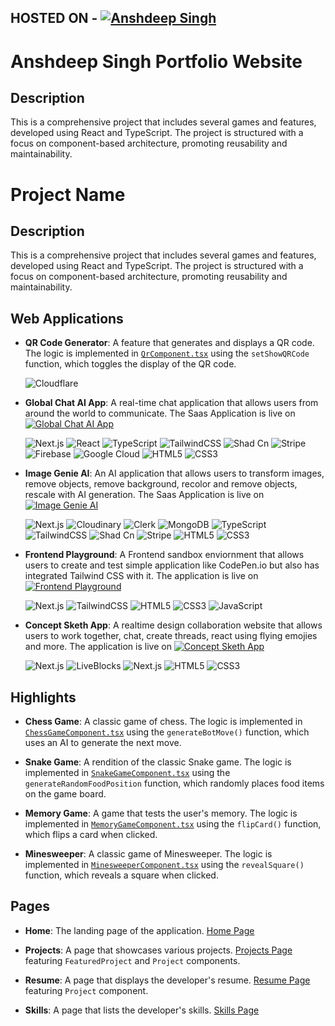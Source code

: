 ## HOSTED ON - [![Anshdeep Singh](https://img.shields.io/badge/AnshdeepSingh-Visit-blue?style=for-the-badge&logo=google-chrome&logoColor=white)](https://anshdeepsingh.com/)

# Anshdeep Singh Portfolio Website

## Description

This is a comprehensive project that includes several games and features, developed using React and TypeScript. The project is structured with a focus on component-based architecture, promoting reusability and maintainability. 

# Project Name

## Description

This is a comprehensive project that includes several games and features, developed using React and TypeScript. The project is structured with a focus on component-based architecture, promoting reusability and maintainability. 


## Web Applications

- **QR Code Generator**: A feature that generates and displays a QR code. The logic is implemented in [`QrComponent.tsx`](src/app/components/QrComponent.tsx) using the `setShowQRCode` function, which toggles the display of the QR code.
  
  ![Cloudflare](https://img.shields.io/badge/-Cloudflare-F38020?logo=cloudflare&logoColor=white&style=flat)

- **Global Chat AI App**: A real-time chat application that allows users from around the world to communicate. The Saas Application is live on [![Global Chat AI App](https://img.shields.io/badge/Globalchataiapp-Visit-blue?style=for-the-badge&logo=google-chrome&logoColor=white)](https://chat.anshdeepsingh.com/)

  ![Next.js](https://img.shields.io/badge/-Next.js-000000?logo=next.js&logoColor=white&style=flat)
  ![React](https://img.shields.io/badge/-React-61DAFB?logo=react&logoColor=white&style=flat)
  ![TypeScript](https://img.shields.io/badge/-TypeScript-007ACC?logo=typescript&logoColor=white&style=flat)
  ![TailwindCSS](https://img.shields.io/badge/-Tailwind_CSS-38B2AC?logo=tailwind-css&logoColor=white&style=flat)
  ![Shad Cn](https://img.shields.io/badge/-Shad_Cn-007ACC?style=flat)
  ![Stripe](https://img.shields.io/badge/-Stripe-008CDD?logo=stripe&logoColor=white&style=flat)
  ![Firebase](https://img.shields.io/badge/-Firebase-FFCA28?logo=firebase&logoColor=white&style=flat)
  ![Google Cloud](https://img.shields.io/badge/-Google_Cloud-4285F4?logo=google-cloud&logoColor=white&style=flat)
  ![HTML5](https://img.shields.io/badge/-HTML5-E34F26?logo=html5&logoColor=white&style=flat)
  ![CSS3](https://img.shields.io/badge/-CSS3-1572B6?logo=css3&logoColor=white&style=flat)

- **Image Genie AI**: An AI application that allows users to transform images, remove objects, remove background, recolor and remove objects, rescale with AI generation. The Saas Application is live on [![Image Genie AI](https://img.shields.io/badge/imagegenieai-Visit-blue?style=for-the-badge&logo=google-chrome&logoColor=white)](https://ig.anshdeepsingh.com/)

  ![Next.js](https://img.shields.io/badge/-Next.js-000000?logo=next.js&logoColor=white&style=flat)
  ![Cloudinary](https://img.shields.io/badge/-Cloudinary-007ACC?logo=cloudinary&logoColor=white&style=flat)
  ![Clerk](https://img.shields.io/badge/-Clerk-007ACC?style=flat)
  ![MongoDB](https://img.shields.io/badge/-MongoDB-47A248?logo=mongodb&logoColor=white&style=flat)
  ![TypeScript](https://img.shields.io/badge/-TypeScript-007ACC?logo=typescript&logoColor=white&style=flat)
  ![TailwindCSS](https://img.shields.io/badge/-Tailwind_CSS-38B2AC?logo=tailwind-css&logoColor=white&style=flat)
  ![Shad Cn](https://img.shields.io/badge/-Shad_Cn-007ACC?style=flat)
  ![Stripe](https://img.shields.io/badge/-Stripe-008CDD?logo=stripe&logoColor=white&style=flat)
  ![HTML5](https://img.shields.io/badge/-HTML5-E34F26?logo=html5&logoColor=white&style=flat)
  ![CSS3](https://img.shields.io/badge/-CSS3-1572B6?logo=css3&logoColor=white&style=flat)


- **Frontend Playground**: A Frontend sandbox enviornment that allows users to create and test simple application like CodePen.io but also has integrated Tailwind CSS with it. The application is live on [![Frontend Playground](https://img.shields.io/badge/Playground-Visit-blue?style=for-the-badge&logo=google-chrome&logoColor=white)](https://playground.anshdeepsingh.com/)
  
  ![Next.js](https://img.shields.io/badge/-Next.js-000000?logo=next.js&logoColor=white&style=flat)
  ![TailwindCSS](https://img.shields.io/badge/-Tailwind_CSS-38B2AC?logo=tailwind-css&logoColor=white&style=flat)
  ![HTML5](https://img.shields.io/badge/-HTML5-E34F26?logo=html5&logoColor=white&style=flat)
  ![CSS3](https://img.shields.io/badge/-CSS3-1572B6?logo=css3&logoColor=white&style=flat)
  ![JavaScript](https://img.shields.io/badge/-JavaScript-F7DF1E?logo=javascript&logoColor=black&style=flat)

- **Concept Sketh App**: A realtime design collaboration website that allows users to work together, chat, create threads, react using flying emojies and more. The application is live on
  [![Concept Sketh App](https://img.shields.io/badge/conceptsketchapp-Visit-blue?style=for-the-badge&logo=google-chrome&logoColor=white)](https://sketch.anshdeepsingh.com/)

  ![Next.js](https://img.shields.io/badge/-Next.js-000000?logo=next.js&logoColor=white&style=flat)
  ![LiveBlocks](https://img.shields.io/badge/-LiveBlocks-007ACC?style=flat)
  ![Next.js](https://img.shields.io/badge/-Next.js-000000?logo=next.js&logoColor=white&style=flat)
  ![HTML5](https://img.shields.io/badge/-HTML5-E34F26?logo=html5&logoColor=white&style=flat)
  ![CSS3](https://img.shields.io/badge/-CSS3-1572B6?logo=css3&logoColor=white&style=flat)


## Highlights

- **Chess Game**: A classic game of chess. The logic is implemented in [`ChessGameComponent.tsx`](src/app/components/ChessGameComponent.tsx) using the `generateBotMove()` function, which uses an AI to generate the next move.

- **Snake Game**: A rendition of the classic Snake game. The logic is implemented in [`SnakeGameComponent.tsx`](src/app/components/SnakeGameComponent.tsx) using the `generateRandomFoodPosition` function, which randomly places food items on the game board.
  
- **Memory Game**: A game that tests the user's memory. The logic is implemented in [`MemoryGameComponent.tsx`](src/app/components/MemoryGameComponent.tsx) using the `flipCard()` function, which flips a card when clicked.

- **Minesweeper**: A classic game of Minesweeper. The logic is implemented in [`MinesweeperComponent.tsx`](src/app/components/MinesweeperComponent.tsx) using the `revealSquare()` function, which reveals a square when clicked.



## Pages

- **Home**: The landing page of the application. [Home Page](src/app/(pages)/home)

- **Projects**: A page that showcases various projects. [Projects Page](src/app/(pages)/projects/page.tsx) featuring `FeaturedProject` and `Project` components.

- **Resume**: A page that displays the developer's resume. [Resume Page](src/app/(pages)/resume/page.tsx) featuring `Project` component.

- **Skills**: A page that lists the developer's skills. [Skills Page](src/app/(pages)/skills)
